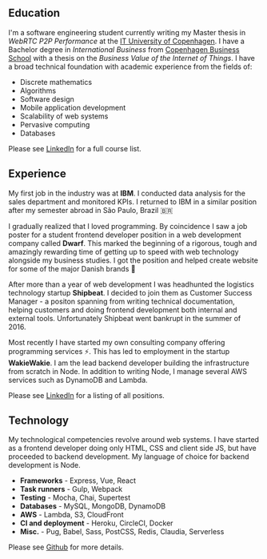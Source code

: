 ## Education
I'm a software engineering student currently writing my Master thesis in *WebRTC P2P Performance* at the [IT University of Copenhagen](http://itu.dk). I have a Bachelor degree in *International Business* from [Copenhagen Business School](http://cbs.dk) with a thesis on the *Business Value of the Internet of Things*. I have a broad technical foundation with academic experience from the fields of:

- Discrete mathematics 
- Algorithms 
- Software design 
- Mobile application development
- Scalability of web systems
- Pervasive computing
- Databases 

Please see [LinkedIn](https://www.linkedin.com/in/theodor-c-listov-lindekaer-3289833b) for a full course list.

## Experience
My first job in the industry was at **IBM**. I conducted data analysis for the sales department and monitored KPIs. I returned to IBM in a similar position after my semester abroad in São Paulo, Brazil 🇧🇷

I gradually realized that I loved programming. By coincidence I saw a job poster for a student frontend developer position in a web development company called **Dwarf**. This marked the beginning of a rigorous, tough and amazingly rewarding time of getting up to speed with web technology alongside my business studies. I got the position and helped create website for some of the major Danish brands 🚀

After more than a year of web development I was headhunted the logistics technology startup **Shipbeat**. I decided to join them as Customer Success Manager - a positon spanning from writing technical documentation, helping customers and doing frontend development both internal and external tools. Unfortunately Shipbeat went bankrupt in the summer of 2016.

Most recently I have started my own consulting company offering programming services ⚡️. This has led to employment in the startup **WakieWakie**. I am the lead backend developer building the infrastructure from scratch in Node. In addition to writing Node, I manage several AWS services such as DynamoDB and Lambda.

Please see [LinkedIn](https://www.linkedin.com/in/theodor-c-listov-lindekaer-3289833b) for a listing of all positions.

## Technology
My technological competencies revolve around web systems. I have started as a frontend developer doing only HTML, CSS and client side JS, but have proceeded to backend development. My language of choice for backend development is Node.

- **Frameworks** - Express, Vue, React
- **Task runners** - Gulp, Webpack
- **Testing** - Mocha, Chai, Supertest
- **Databases** - MySQL, MongoDB, DynamoDB
- **AWS** - Lambda, S3, CloudFront
- **CI and deployment** - Heroku, CircleCI, Docker
- **Misc.** - Pug, Babel, Sass, PostCSS, Redis, Claudia, Serverless 

Please see [Github](https://github.com/lindekaer) for more details.
